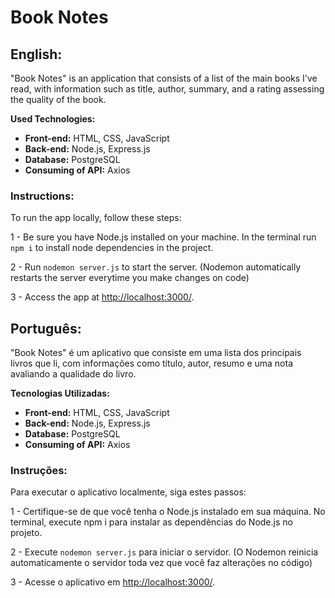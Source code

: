 # Book Notes

## English:

"Book Notes" is an application that consists of a list of the main books I've read, with information such as title, author, summary, and a rating assessing the quality of the book.

**Used Technologies:**
* **Front-end:** HTML, CSS, JavaScript 
* **Back-end:** Node.js, Express.js
* **Database:** PostgreSQL 
* **Consuming of API:** Axios

### Instructions:

To run the app locally, follow these steps:

1 - Be sure you have Node.js installed on your machine. In the terminal run `npm i` to install node dependencies in the project.

2 - Run `nodemon server.js` to start the server. (Nodemon automatically restarts the server everytime you make changes on code)

3 - Access the app at [http://localhost:3000/](http://localhost:3000/).

 
## Português:



"Book Notes" é um aplicativo que consiste em uma lista dos principais livros que li, com informações como título, autor, resumo e uma nota avaliando a qualidade do livro.

**Tecnologias Utilizadas:**
* **Front-end:** HTML, CSS, JavaScript
* **Back-end:** Node.js, Express.js
* **Database:** PostgreSQL
* **Consuming of API:** Axios

### Instruções:

Para executar o aplicativo localmente, siga estes passos:

1 - Certifique-se de que você tenha o Node.js instalado em sua máquina. No terminal, execute npm i para instalar as dependências do Node.js no projeto.

2 - Execute `nodemon server.js` para iniciar o servidor. (O Nodemon reinicia automaticamente o servidor toda vez que você faz alterações no código)

3 - Acesse o aplicativo em [http://localhost:3000/](http://localhost:3000/).
